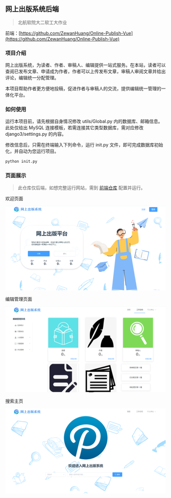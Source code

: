 ## 网上出版系统后端

> 北航软院大二软工大作业

前端：[https://github.com/ZewanHuang/Online-Publish-Vue](https://github.com/ZewanHuang/Online-Publish-Vue)

### 项目介绍

网上出版系统，为读者、作者、审稿人、编辑提供一站式服务。在本站，读者可以查阅已发布文章、申请成为作者，作者可以上传发布文章，审稿人审阅文章并给出评论，编辑统一分配管理。

本项目帮助作者更方便地投稿，促进作者与审稿人的交流，提供编辑统一管理的一体化平台。

### 如何使用

运行本项目前，请先根据自身情况修改 utils/Global.py 内的数据库、邮箱信息。此处仅给出 MySQL 连接模板，若需连接其它类型数据库，需对应修改 django3/settings.py 的内容。

修改信息后，只需在终端输入下列命令，运行 init.py 文件，即可完成数据库初始化，并自动为您运行项目。

```python
python init.py
```

### 页面展示

> 此仓库仅后端，如想完整运行网站，需到 [前端仓库](https://github.com/ZewanHuang/Online-Publish-Vue) 配置并运行。

欢迎页面

![welcome](img/welcome.png)

编辑管理页面

![editor](img/editor.png)

搜索主页

![home](img/home.png)
